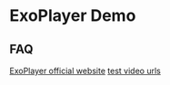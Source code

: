 # ExoPlayer Demo

## FAQ

[ExoPlayer official website](https://developer.android.com/media/media3/exoplayer)
[test video urls](https://gist.github.com/jsturgis/3b19447b304616f18657)
